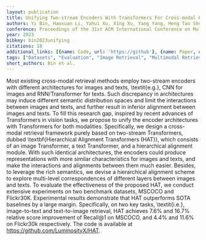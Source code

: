 ```yaml
---
layout: publication
title: Unifying Two-stream Encoders With Transformers For Cross-modal Retrieval
authors: Yi Bin, Haoxuan Li, Yahui Xu, Xing Xu, Yang Yang, Heng Tao Shen
conference: Proceedings of the 31st ACM International Conference on Multimedia
year: 2023
bibkey: bin2023unifying
citations: 18
additional_links: [{name: Code, url: 'https://github'}, {name: Paper, url: 'https://arxiv.org/abs/2308.04343'}]
tags: ["Datasets", "Evaluation", "Image Retrieval", "Multimodal Retrieval", "Tools & Libraries"]
short_authors: Bin et al.
---
```

Most existing cross-modal retrieval methods employ two-stream encoders with
different architectures for images and texts, \textit\{e.g.\}, CNN for images and
RNN/Transformer for texts. Such discrepancy in architectures may induce
different semantic distribution spaces and limit the interactions between
images and texts, and further result in inferior alignment between images and
texts. To fill this research gap, inspired by recent advances of Transformers
in vision tasks, we propose to unify the encoder architectures with
Transformers for both modalities. Specifically, we design a cross-modal
retrieval framework purely based on two-stream Transformers, dubbed
\textbf\{Hierarchical Alignment Transformers (HAT)\}, which consists of an image
Transformer, a text Transformer, and a hierarchical alignment module. With such
identical architectures, the encoders could produce representations with more
similar characteristics for images and texts, and make the interactions and
alignments between them much easier. Besides, to leverage the rich semantics,
we devise a hierarchical alignment scheme to explore multi-level
correspondences of different layers between images and texts. To evaluate the
effectiveness of the proposed HAT, we conduct extensive experiments on two
benchmark datasets, MSCOCO and Flickr30K. Experimental results demonstrate that
HAT outperforms SOTA baselines by a large margin. Specifically, on two key
tasks, \textit\{i.e.\}, image-to-text and text-to-image retrieval, HAT achieves
7.6% and 16.7% relative score improvement of Recall@1 on MSCOCO, and 4.4%
and 11.6% on Flickr30k respectively. The code is available at
https://github.com/LuminosityX/HAT.